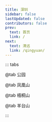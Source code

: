 ```yaml
---
title: 深圳
sidebar: false
lastUpdated: false
contributors: false
prev:
  text: 首页
  link: /
next:
  text: 清远
  link: /qingyuan/
---
```


::: tabs

@tab 公园

<ImageMasonry :images="gongYuanImages" />

@tab 凤凰山

<ImageMasonry :images="fengHuangShanImages" />

@tab 梧桐山

<ImageMasonry :images="wuTongShanImages" />

@tab 羊台山

<ImageMasonry :images="yangTaiShanImages" />

:::

<script setup>
import { ref } from 'vue';
import ImageMasonry from '/.vuepress/components/ImageMasonry.vue';

// 获取图片名称
const getImgName = (imgNamePrefix, idx) => {
  return `${imgNamePrefix}-${idx < 9 ? 0 : ''}${idx + 1}`;
}

// 获取公园图片后缀
const getGongYuanImgSuffix = (idx) => {
  if (idx === 0) {
    return '.webp';
  }
  if (idx === 1) {
    return '.png';
  }
  return '.jpg';
}

// 公园
const getGongYuanImages = () => {
  const prefix = 'https://memories.obs.cn-south-1.myhuaweicloud.com/shenzhen/gongyuan/';
  const arr = [];

  Array.from({ length: 11 }).forEach((ele, idx) => {
    const imgName = getImgName('gongyuan', idx);
    const imgNameSuffix = idx > 0 ? '.jpg' : '.webp';
    arr.push({
      imageSrc: `${prefix}${imgName}${getGongYuanImgSuffix(idx)}`,
      imageAlt: imgName
    })
  });

  return arr;
}

// 凤凰山
const getFengHuangShanImages = () => {
  const prefix = 'https://memories.obs.cn-south-1.myhuaweicloud.com/shenzhen/fenghuangshan/';
  const arr = [];

  Array.from({ length: 10 }).forEach((ele, idx) => {
    const imgName = getImgName('fenghuangshan', idx);
    arr.push({
      imageSrc: `${prefix}${imgName}.jpg`,
      imageAlt: imgName
    })
  });

  return arr;
}

// 梧桐山
const getWuTongShanImages = () => {
  const prefix = 'https://memories.obs.cn-south-1.myhuaweicloud.com/shenzhen/wutongshan/';
  const arr = [];

  Array.from({ length: 7 }).forEach((ele, idx) => {
    const imgName = getImgName('wutongshan', idx);
    arr.push({
      imageSrc: `${prefix}${imgName}.jpg`,
      imageAlt: imgName
    })
  });

  return arr;
}

// 羊台山
const getYangTaiShanImages = () => {
  const prefix = 'https://memories.obs.cn-south-1.myhuaweicloud.com/shenzhen/yangtaishan/';
  const arr = [];

  Array.from({ length: 4 }).forEach((ele, idx) => {
    const imgName = getImgName('yangtaishan', idx);
    arr.push({
      imageSrc: `${prefix}${imgName}.jpeg`,
      imageAlt: imgName
    })
  });

  return arr;
}

const gongYuanImages = ref(getGongYuanImages());
const fengHuangShanImages = ref(getFengHuangShanImages());
const wuTongShanImages = ref(getWuTongShanImages());
const yangTaiShanImages = ref(getYangTaiShanImages());

</script>

<style scoped>
</style>